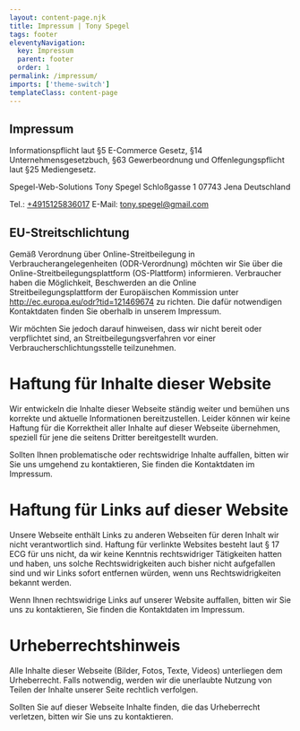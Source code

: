 ```yaml
---
layout: content-page.njk
title: Impressum | Tony Spegel
tags: footer
eleventyNavigation:
  key: Impressum
  parent: footer
  order: 1
permalink: /impressum/
imports: ['theme-switch']
templateClass: content-page
---
```


## Impressum

Informationspflicht laut §5 E-Commerce Gesetz, §14 Unternehmensgesetzbuch,
§63 Gewerbeordnung und Offenlegungspflicht laut §25 Mediengesetz.

Spegel-Web-Solutions
Tony Spegel
Schloßgasse 1
07743 Jena
Deutschland

Tel.: <a href="tel:+4915125836017" title="Anrufen">+4915125836017</a>
E-Mail: <a href="mailto:tony.spegel@gmail.com" title="E-Mail schreiben">tony.spegel@gmail.com</a>

## EU-Streitschlichtung
Gemäß Verordnung über Online-Streitbeilegung in Verbraucherangelegenheiten (ODR-Verordnung) möchten wir Sie über die Online-Streitbeilegungsplattform (OS-Plattform) informieren.
Verbraucher haben die Möglichkeit, Beschwerden an die Online Streitbeilegungsplattform der Europäischen Kommission unter <a class="text-link" href="http://ec.europa.eu/odr?tid=121469674">http://ec.europa.eu/odr?tid=121469674</a> zu richten. Die dafür notwendigen Kontaktdaten finden Sie oberhalb in unserem Impressum.

Wir möchten Sie jedoch darauf hinweisen, dass wir nicht bereit oder verpflichtet sind, an Streitbeilegungsverfahren vor einer Verbraucherschlichtungsstelle teilzunehmen.

# Haftung für Inhalte dieser Website
Wir entwickeln die Inhalte dieser Webseite ständig weiter und bemühen uns korrekte und aktuelle Informationen bereitzustellen. Leider können wir keine Haftung für die Korrektheit aller Inhalte auf dieser Webseite übernehmen, speziell für jene die seitens Dritter bereitgestellt wurden.

Sollten Ihnen problematische oder rechtswidrige Inhalte auffallen, bitten wir Sie uns umgehend zu kontaktieren, Sie finden die Kontaktdaten im Impressum.

# Haftung für Links auf dieser Website
Unsere Webseite enthält Links zu anderen Webseiten für deren Inhalt wir nicht verantwortlich sind. Haftung für verlinkte Websites besteht laut § 17 ECG für uns nicht, da wir keine Kenntnis rechtswidriger Tätigkeiten hatten und haben, uns solche Rechtswidrigkeiten auch bisher nicht aufgefallen sind und wir Links sofort entfernen würden, wenn uns Rechtswidrigkeiten bekannt werden.

Wenn Ihnen rechtswidrige Links auf unserer Website auffallen, bitten wir Sie uns zu kontaktieren, Sie finden die Kontaktdaten im Impressum.

# Urheberrechtshinweis
Alle Inhalte dieser Webseite (Bilder, Fotos, Texte, Videos) unterliegen dem Urheberrecht. Falls notwendig, werden wir die unerlaubte Nutzung von Teilen der Inhalte unserer Seite rechtlich verfolgen.

Sollten Sie auf dieser Webseite Inhalte finden, die das Urheberrecht verletzen, bitten wir Sie uns zu kontaktieren.
